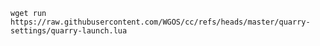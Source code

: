 `wget run https://raw.githubusercontent.com/WGOS/cc/refs/heads/master/quarry-settings/quarry-launch.lua`